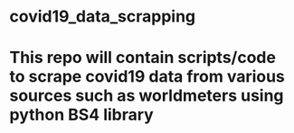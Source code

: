 # covid19_data_scrapping
# This repo will contain scripts/code to scrape covid19 data from various sources such as worldmeters using python BS4 library 
